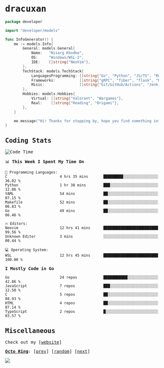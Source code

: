 <!-- Banner -->
<!--
<img src="https://i.imgur.com/mz4ym1F.png" style="max-height:550px"/>
-->


<samp>
	
<!-- Coded Intro -->
	
# dracuxan

```go
package developer

import "developer/models"

func InfoGenerator() {
	me := models.Info{
		General: models.General{
			Name:   "Nisarg Khodke",
			OS:     "Windows/WSL-2",
			IDE:    []string{"NeoVim"},
		},
		TechStack: models.TechStack{
			LanguagesProgramming: []string{"Go", "Python", "JS/TS", "Rust", "C"},
			Frameworks: 	      []string{"gRPC", "fiber", "flask", "React.js", "Next.js"},
			Misic:                []string{"Git/GitHub/Actions", "Jenkins", "Docker"},
		},
		Hobbies: models.Hobbies{
			Virtual: []string{"Valorant", "Wargames"},
			Real:    []string{"Reading", "Origami"},
		},		
	}

	me.message("Hi! Thanks for stopping by, hope you find something interesting!") 
}
```

## Coding Stats


<!--START_SECTION:waka-->
![Code Time](http://img.shields.io/badge/Code%20Time-140%20hrs%2029%20mins-blue)

📊 **This Week I Spent My Time On** 

```text
💬 Programming Languages: 
C                        4 hrs 35 mins       █████████░░░░░░░░░░░░░░░░   36.02 % 
Python                   1 hr 38 mins        ███░░░░░░░░░░░░░░░░░░░░░░   12.86 % 
YAML                     54 mins             ██░░░░░░░░░░░░░░░░░░░░░░░   07.15 % 
Makefile                 52 mins             ██░░░░░░░░░░░░░░░░░░░░░░░   06.83 % 
Go                       49 mins             ██░░░░░░░░░░░░░░░░░░░░░░░   06.46 % 

🔥 Editors: 
Neovim                   12 hrs 41 mins      █████████████████████████   99.56 % 
Unknown Editor           3 mins              ░░░░░░░░░░░░░░░░░░░░░░░░░   00.44 % 

💻 Operating System: 
WSL                      12 hrs 45 mins      █████████████████████████   100.00 % 
```

**I Mostly Code in Go** 

```text
Go                       24 repos            ███████████░░░░░░░░░░░░░░   42.86 % 
JavaScript               7 repos             ███░░░░░░░░░░░░░░░░░░░░░░   12.50 % 
C                        5 repos             ██░░░░░░░░░░░░░░░░░░░░░░░   08.93 % 
HTML                     4 repos             ██░░░░░░░░░░░░░░░░░░░░░░░   07.14 % 
TypeScript               2 repos             █░░░░░░░░░░░░░░░░░░░░░░░░   03.57 % 
```




<!--END_SECTION:waka-->

## Miscellaneous

Check out my [[website](https://bynisarg.in/)]

[**Octo Ring**](https://octo-ring.com/):
[[prev](https://octo-ring.com/p/dracuxan/prev)]  [[random](https://octo-ring.com/p/dracuxan/random)]  [[next](https://octo-ring.com/p/dracuxan/next)]

![](https://komarev.com/ghpvc/?username=dracuxan&style=flat-square)

</samp>
